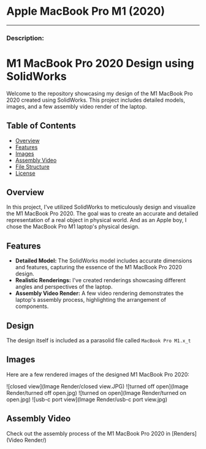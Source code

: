 # Apple MacBook Pro M1 (2020)
---

### Description:
# M1 MacBook Pro 2020 Design using SolidWorks

Welcome to the repository showcasing my design of the M1 MacBook Pro 2020 created using SolidWorks. This project includes detailed models, images, and a few assembly video render of the laptop.

## Table of Contents

- [Overview](#overview)
- [Features](#features)
- [Images](#images)
- [Assembly Video](#assembly-video)
- [File Structure](#file-structure)
- [License](#license)

## Overview

In this project, I've utilized SolidWorks to meticulously design and visualize the M1 MacBook Pro 2020. The goal was to create an accurate and detailed representation of a real object in physical world. And as an Apple boy, I chose the MacBook Pro M1 laptop's physical design.

## Features

- **Detailed Model:** The SolidWorks model includes accurate dimensions and features, capturing the essence of the M1 MacBook Pro 2020 design.
- **Realistic Renderings:** I've created renderings showcasing different angles and perspectives of the laptop.
- **Assembly Video Render:** A few video rendering demonstrates the laptop's assembly process, highlighting the arrangement of components.

## Design

The design itself is included as a parasolid file called `MacBook Pro M1.x_t`
## Images

Here are a few rendered images of the designed M1 MacBook Pro 2020:

![closed view](Image Render/closed view.JPG)
![turned off open](Image Render/turned off open.jpg)
![turned on open](Image Render/turned on open.jpg)
![usb-c port view](Image Render/usb-c port view.jpg)


## Assembly Video

Check out the assembly process of the M1 MacBook Pro 2020 in [Renders](Video Render/)


